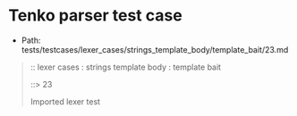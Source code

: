 # Tenko parser test case

- Path: tests/testcases/lexer_cases/strings_template_body/template_bait/23.md

> :: lexer cases : strings template body : template bait
>
> ::> 23
>
> Imported lexer test
>
> <template body> closing curly baiting eol/eof

## Input

`````js
`${"-->"}} bbb
`````

## Output

_Note: the whole output block is auto-generated. Manual changes will be overwritten!_

Below follow outputs in four parsing modes: sloppy mode, strict mode script goal, module goal, web compat mode (always sloppy).

Note that the output parts are auto-generated by the test runner to reflect actual result.

### Sloppy mode

Parsed with script goal and as if the code did not start with strict mode header.

`````
throws: Lexer error!
    Unclosed template literal

`${"-->"}} bbb
        ^^^^^^------- error
`````

### Strict mode

Parsed with script goal but as if it was starting with `"use strict"` at the top.

_Output same as sloppy mode._

### Module goal

Parsed with the module goal.

_Output same as sloppy mode._

### Web compat mode

Parsed in sloppy script mode but with the web compat flag enabled.

_Output same as sloppy mode._
